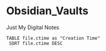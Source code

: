 # Obsidian_Vaults
Just My Digital Notes


```dataview 
TABLE file.ctime as "Creation Time" 
 SORT file.ctime DESC 
```


